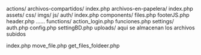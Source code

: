 actions/
archivos-compartidos/
    index.php
archivos-en-papelera/
    index.php
assets/
    css/
    imgs/
    js/
auth/
    index.php
components/
    files.php
    footerJS.php
    header.php
    ......
functions/
    action_login.php
    funciones.php
settings/
    auth.php
    config.php
    settingBD.php
uploads/
    aqui se almacenan los archivos subidos

index.php
move_file.php
get_files_foldeer.php



